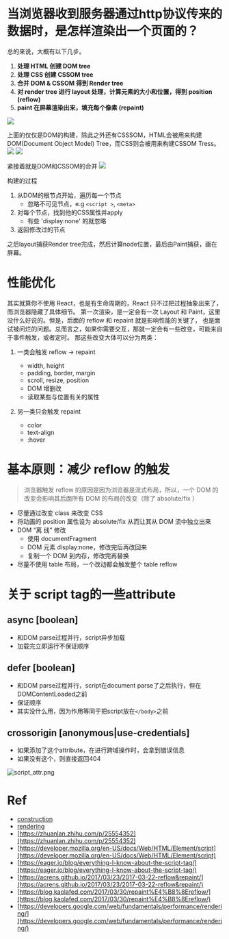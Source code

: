 # 当浏览器收到服务器通过http协议传来的数据时，是怎样渲染出一个页面的？
总的来说，大概有以下几步。
1. **处理 HTML 创建 DOM tree**
2. **处理 CSS 创建 CSSOM tree**
3. **合并 DOM & CSSOM 得到 Render tree**
4. **对 render tree 进行 layout 处理，计算元素的大小和位置，得到 position (reflow)**
5. **paint 在屏幕渲染出来，填充每个像素  (repaint)**

![](dom-tree.png)

上面的仅仅是DOM的构建，除此之外还有CSSSOM，HTML会被用来构建DOM(Document Object Model) Tree，而CSS则会被用来构建CSSOM Tress。
![](css-construction.png)
![](cssrom-tree.png)

紧接着就是DOM和CSSOM的合并
![](render-tree-construction.png)

构建的过程
1. 从DOM的根节点开始，遍历每一个节点
    - 忽略不可见节点，e.g `<script >`, `<meta>`
2. 对每个节点，找到他的CSS属性并apply
    - 有些 'display:none' 的就忽略
3. 返回修改过的节点

之后layout捕获Render tree完成，然后计算node位置，最后由Paint捕获，画在屏幕。

# 性能优化
其实就算你不使用 React，也是有生命周期的，React 只不过把过程抽象出来了，而浏览器隐藏了具体细节。
第一次渲染，是一定会有一次 Layout 和 Paint，这里没什么好说的。但是，后面的 reflow 和 repaint 就是影响性能的关键了，
也是面试被问烂的问题。总而言之，如果你需要交互，那就一定会有一些改变，可能来自于事件触发，或者定时。
那这些改变大体可以分为两类：
1. 一类会触发 reflow -> repaint
    - width, height
    - padding, border, margin
    - scroll, resize, position
    - DOM 增删改
    - 读取某些与位置有关的属性

2. 另一类只会触发 repaint
    - color
    - text-align
    - :hover 

# 基本原则：减少 reflow 的触发
> 浏览器触发 reflow 的原因是因为浏览器是流式布局，所以，一个 DOM 的改变会影响其后面所有 DOM 的布局的改变（除了 absolute/fix ）

- 尽量通过改变 class 来改变 CSS
- 将动画的 position 属性设为 absolute/fix 从而让其从 DOM 流中独立出来
- DOM “离   线” 修改
    - 使用 documentFragment
    - DOM 元素 display:none，修改完后再改回来
    - 复制一个 DOM 到内存，修改完再替换
- 尽量不使用 table 布局，一个改动都会触发整个 table reflow

# 关于 script tag的一些attribute
## async [boolean]
- 和DOM parse过程并行，script异步加载
- 加载完立即运行不保证顺序

## defer [boolean]
- 和DOM parse过程并行，script在document parse了之后执行，但在DOMContentLoaded之前
- 保证顺序
- 其实没什么用，因为作用等同于把script放在`</body>`之前

## crossorigin [anonymous|use-credentials]
- 如果添加了这个attribute，在进行跨域操作时，会拿到错误信息
- 如果没有这个，则直接返回404

![script_attr.png](script_attr.png)

# Ref 
- [construction](https://developers.google.com/web/fundamentals/performance/critical-rendering-path/constructing-the-object-model)
- [rendering](https://developers.google.com/web/fundamentals/performance/critical-rendering-path/render-tree-construction)
- [https://zhuanlan.zhihu.com/p/25554352](https://zhuanlan.zhihu.com/p/25554352)
- [https://developer.mozilla.org/en-US/docs/Web/HTML/Element/script](https://developer.mozilla.org/en-US/docs/Web/HTML/Element/script)
- [https://eager.io/blog/everything-I-know-about-the-script-tag/](https://eager.io/blog/everything-I-know-about-the-script-tag/)
- [https://acrens.github.io/2017/03/23/2017-03-22-reflow&repaint/](https://acrens.github.io/2017/03/23/2017-03-22-reflow&repaint/)
- [https://blog.kaolafed.com/2017/03/30/repaint%E4%B8%8Ereflow/](https://blog.kaolafed.com/2017/03/30/repaint%E4%B8%8Ereflow/)
- [https://developers.google.com/web/fundamentals/performance/rendering/](https://developers.google.com/web/fundamentals/performance/rendering/)